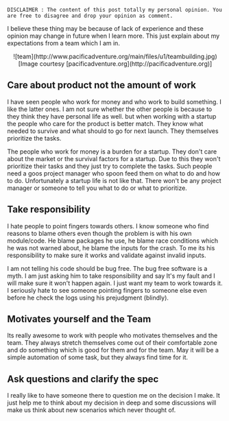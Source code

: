 <!--


---
 "An open letter to team"
excerpt: "An open letter to team"
date: 2016-01-29 00:00:00 IST
updated: 2016-01-29 00:00:00 IST
categories: team
tags: team, letter
---

-->
<!DOCTYPE html>
<html>

<head>
  <title>basic-git-workflow</title>
  <meta charset="utf-8">
  <meta name="viewport" content="width=device-width, initial-scale=1.0">


  <link rel="stylesheet" href="./css/bootstrap.css">
  <link rel="stylesheet" href="./css/bootstrap.grid.css">
  <link rel="stylesheet" href="./css/bootstrap.min.css">
  <link rel="stylesheet" href="./css/bootstrap-reboot.min.css">
  <link rel="stylesheet" href="./css/bootstrap.css.map">
  <link rel="stylesheet" href="./css/blog-home.css">
  <link rel="stylesheet" href="./css/prism.css">
  <script async defer src="./css/prism.js"></script>
</head>
<!--------------------------------------------------------------------------------------------------->
<!--------------------------------------------------------------------------------------------------->
<!--------------------------------------------------------------------------------------------------->
<!--------------------------------------------------------------------------------------------------->
<!--------------------------------------------------------------------------------------------------->




<body>

```
DISCLAIMER : The content of this post totally my personal opinion. You are free to disagree and drop your opinion as comment.
```

I believe these thing may be because of lack of experience and these opinion may change in future when I learn more. This just explain about my expectations from a team which I am in.

<center>
  ![team](http://www.pacificadventure.org/main/files/u1/teambuilding.jpg)
  <br/>
  [Image courtesy [pacificadventure.org](http://pacificadventure.org)]
</center>

## Care about product not the amount of work

I have seen people who work for money and who work to build something. I like the latter ones.
I am not sure whether the other people is because to they think they have personal life as well.
but when working with a startup the people who care for the product is better match. They know what needed to survive and what should to go for next launch. They themselves prioritize the tasks.

The people who work for money is a burden for a startup. They don't care about the market or the survival factors for a startup. Due to this they won't prioritize their tasks and they just try to complete the tasks. Such people need a goos project manager who spoon feed them on what to do and how to do. Unfortunately a startup life is not like that. There won't be any project manager or someone to tell you what to do or what to prioritize.

## Take responsibility

I hate people to point fingers towards others. I know someone who find reasons to blame others even though the problem is with his own module/code. He blame packages he use, he blame race conditions which he was not warned about, he blame the inputs for the crash. To me its his responsibility to make sure it works and validate against invalid inputs.

I am not telling his code should be bug free. The bug free software is a myth. I am just asking him to take responsibility and say It's my fault and I will make sure it won't happen again. I just want my team to work towards it. I seriously hate to see someone pointing fingers to someone else even before he check the logs using his prejudgment (blindly).

## Motivates yourself and the Team

Its really awesome to work with people who motivates themselves and the team. They always stretch themselves come out of their comfortable zone and do something which is good for them and for the team. May it will be a simple automation of some task, but they always find time for it.

## Ask questions and clarify the spec

I really like to have someone there to question me on the decision I make. It just help me to think about my decision in deep and some discussions will make us think about new scenarios which never thought of.
